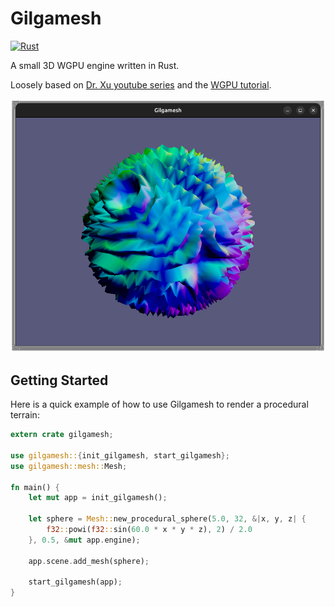 # Gilgamesh

[![Rust](https://github.com/BarthPaleologue/Gilgamesh/actions/workflows/rust.yml/badge.svg)](https://github.com/BarthPaleologue/Gilgamesh/actions/workflows/rust.yml)

A small 3D WGPU engine written in Rust.

Loosely based
on [Dr. Xu youtube series](https://www.youtube.com/watch?v=i6WMfY-XTZE&list=PL_UrKDEhALdJS0VrLPn7dqC5A4W1vCAUT)
and the [WGPU tutorial](https://sotrh.github.io/learn-wgpu/).

![Gilgamesh](https://github.com/BarthPaleologue/Gilgamesh/blob/main/cover.png?raw=true)

## Getting Started

Here is a quick example of how to use Gilgamesh to render a procedural terrain:

```rust
extern crate gilgamesh;

use gilgamesh::{init_gilgamesh, start_gilgamesh};
use gilgamesh::mesh::Mesh;

fn main() {
    let mut app = init_gilgamesh();

    let sphere = Mesh::new_procedural_sphere(5.0, 32, &|x, y, z| {
        f32::powi(f32::sin(60.0 * x * y * z), 2) / 2.0
    }, 0.5, &mut app.engine);

    app.scene.add_mesh(sphere);

    start_gilgamesh(app);
}
```